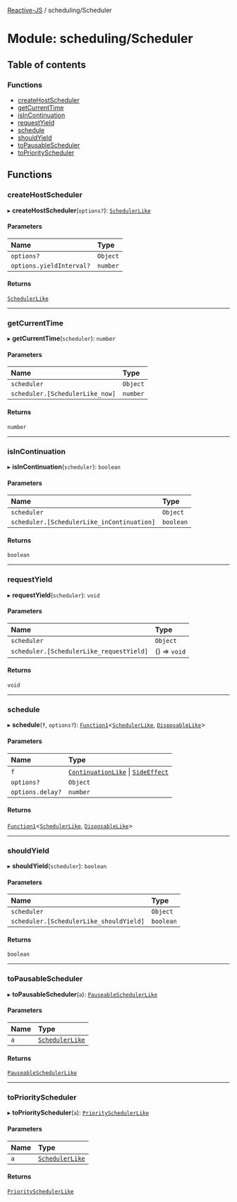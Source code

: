 [Reactive-JS](../README.md) / scheduling/Scheduler

# Module: scheduling/Scheduler

## Table of contents

### Functions

- [createHostScheduler](scheduling_Scheduler.md#createhostscheduler)
- [getCurrentTime](scheduling_Scheduler.md#getcurrenttime)
- [isInContinuation](scheduling_Scheduler.md#isincontinuation)
- [requestYield](scheduling_Scheduler.md#requestyield)
- [schedule](scheduling_Scheduler.md#schedule)
- [shouldYield](scheduling_Scheduler.md#shouldyield)
- [toPausableScheduler](scheduling_Scheduler.md#topausablescheduler)
- [toPriorityScheduler](scheduling_Scheduler.md#topriorityscheduler)

## Functions

### createHostScheduler

▸ **createHostScheduler**(`options?`): [`SchedulerLike`](../interfaces/scheduling.SchedulerLike.md)

#### Parameters

| Name | Type |
| :------ | :------ |
| `options?` | `Object` |
| `options.yieldInterval?` | `number` |

#### Returns

[`SchedulerLike`](../interfaces/scheduling.SchedulerLike.md)

___

### getCurrentTime

▸ **getCurrentTime**(`scheduler`): `number`

#### Parameters

| Name | Type |
| :------ | :------ |
| `scheduler` | `Object` |
| `scheduler.[SchedulerLike_now]` | `number` |

#### Returns

`number`

___

### isInContinuation

▸ **isInContinuation**(`scheduler`): `boolean`

#### Parameters

| Name | Type |
| :------ | :------ |
| `scheduler` | `Object` |
| `scheduler.[SchedulerLike_inContinuation]` | `boolean` |

#### Returns

`boolean`

___

### requestYield

▸ **requestYield**(`scheduler`): `void`

#### Parameters

| Name | Type |
| :------ | :------ |
| `scheduler` | `Object` |
| `scheduler.[SchedulerLike_requestYield]` | () => `void` |

#### Returns

`void`

___

### schedule

▸ **schedule**(`f`, `options?`): [`Function1`](functions.md#function1)<[`SchedulerLike`](../interfaces/scheduling.SchedulerLike.md), [`DisposableLike`](../interfaces/util.DisposableLike.md)\>

#### Parameters

| Name | Type |
| :------ | :------ |
| `f` | [`ContinuationLike`](../interfaces/scheduling.ContinuationLike.md) \| [`SideEffect`](functions.md#sideeffect) |
| `options?` | `Object` |
| `options.delay?` | `number` |

#### Returns

[`Function1`](functions.md#function1)<[`SchedulerLike`](../interfaces/scheduling.SchedulerLike.md), [`DisposableLike`](../interfaces/util.DisposableLike.md)\>

___

### shouldYield

▸ **shouldYield**(`scheduler`): `boolean`

#### Parameters

| Name | Type |
| :------ | :------ |
| `scheduler` | `Object` |
| `scheduler.[SchedulerLike_shouldYield]` | `boolean` |

#### Returns

`boolean`

___

### toPausableScheduler

▸ **toPausableScheduler**(`a`): [`PauseableSchedulerLike`](../interfaces/scheduling.PauseableSchedulerLike.md)

#### Parameters

| Name | Type |
| :------ | :------ |
| `a` | [`SchedulerLike`](../interfaces/scheduling.SchedulerLike.md) |

#### Returns

[`PauseableSchedulerLike`](../interfaces/scheduling.PauseableSchedulerLike.md)

___

### toPriorityScheduler

▸ **toPriorityScheduler**(`a`): [`PrioritySchedulerLike`](../interfaces/scheduling.PrioritySchedulerLike.md)

#### Parameters

| Name | Type |
| :------ | :------ |
| `a` | [`SchedulerLike`](../interfaces/scheduling.SchedulerLike.md) |

#### Returns

[`PrioritySchedulerLike`](../interfaces/scheduling.PrioritySchedulerLike.md)
